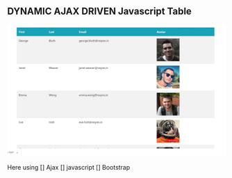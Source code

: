 ## DYNAMIC AJAX DRIVEN Javascript Table

![Alt text](https://github.com/lifeofperfect/Dynamic-Ajax-Table/blob/master/demo_image.JPG?raw=true)


Here using 
[] Ajax 
[] javascript
[] Bootstrap 